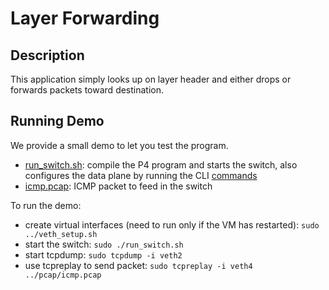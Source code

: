 # Layer Forwarding

## Description

This application simply looks up on layer header and either drops or forwards
packets toward destination.

## Running Demo

We provide a small demo to let you test the program.

- [run_switch.sh](run_switch.sh): compile the P4 program and starts the switch,
  also configures the data plane by running the CLI [commands](commands.txt)
- [icmp.pcap](../pcap/icmp.pcap): ICMP packet to feed in the switch

To run the demo:
- create virtual interfaces (need to run only if the VM has restarted): 
`sudo ../veth_setup.sh`
- start the switch: `sudo ./run_switch.sh`
- start tcpdump: `sudo tcpdump -i veth2`
- use tcpreplay to send packet: `sudo tcpreplay -i veth4 ../pcap/icmp.pcap`